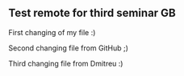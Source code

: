 ## Test remote for third seminar GB

First changing of my file :)

Second changing file from GitHub ;)

Third changing file from Dmitreu :)
